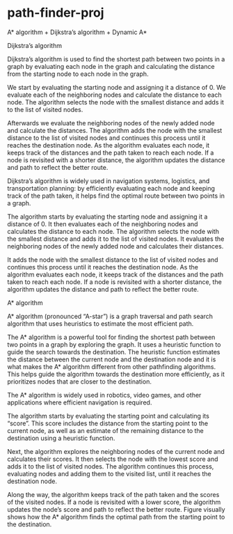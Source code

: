 # path-finder-proj
A* algorithm + Dijkstra’s algorithm + Dynamic A*


Dijkstra’s algorithm

Dijkstra’s algorithm is used to find the shortest path between two points in a graph by evaluating each node in the graph and calculating the distance from the starting node to each node in the graph.

We start by evaluating the starting node and assigning it a distance of 0. We evaluate each of the neighboring nodes and calculate the distance to each node. The algorithm selects the node with the smallest distance and adds it to the list of visited nodes.

Afterwards we evaluate the neighboring nodes of the newly added node and calculate the distances. The algorithm adds the node with the smallest distance to the list of visited nodes and continues this process until it reaches the destination node. As the algorithm evaluates each node, it keeps track of the distances and the path taken to reach each node. If a node is revisited with a shorter distance, the algorithm updates the distance and path to reflect the better route.

Dijkstra’s algorithm is widely used in navigation systems, logistics, and transportation planning: by efficiently evaluating each node and keeping track of the path taken, it helps find the optimal route between two points in a graph.

The algorithm starts by evaluating the starting node and assigning it a distance of 0. It then evaluates each of the neighboring nodes and calculates the distance to each node. The algorithm selects the node with the smallest distance and adds it to the list of visited nodes. It evaluates the neighboring nodes of the newly added node and calculates their distances.

It adds the node with the smallest distance to the list of visited nodes and continues this process until it reaches the destination node. As the algorithm evaluates each node, it keeps track of the distances and the path taken to reach each node. If a node is revisited with a shorter distance, the algorithm updates the distance and path to reflect the better route. 

A* algorithm

A* algorithm (pronounced “A-star”) is a graph traversal and path search algorithm that uses heuristics to estimate the most efficient path.

The A* algorithm is a powerful tool for finding the shortest path between two points in a graph by exploring the graph. It uses a heuristic function to guide the search towards the destination. The heuristic function estimates the distance between the current node and the destination node and it is what makes the A* algorithm different from other pathfinding algorithms. This helps guide the algorithm towards the destination more efficiently, as it prioritizes nodes that are closer to the destination.

The A* algorithm is widely used in robotics, video games, and other applications where efficient navigation is required.

The algorithm starts by evaluating the starting point and calculating its “score”. This score includes the distance from the starting point to the current node, as well as an estimate of the remaining distance to the destination using a heuristic function.

Next, the algorithm explores the neighboring nodes of the current node and calculates their scores. It then selects the node with the lowest score and adds it to the list of visited nodes. The algorithm continues this process, evaluating nodes and adding them to the visited list, until it reaches the destination node.

Along the way, the algorithm keeps track of the path taken and the scores of the visited nodes. If a node is revisited with a lower score, the algorithm updates the node’s score and path to reflect the better route. Figure visually shows how the A* algorithm finds the optimal path from the starting point to the destination.
